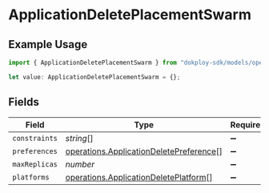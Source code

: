 # ApplicationDeletePlacementSwarm

## Example Usage

```typescript
import { ApplicationDeletePlacementSwarm } from "dokploy-sdk/models/operations";

let value: ApplicationDeletePlacementSwarm = {};
```

## Fields

| Field                                                                                              | Type                                                                                               | Required                                                                                           | Description                                                                                        |
| -------------------------------------------------------------------------------------------------- | -------------------------------------------------------------------------------------------------- | -------------------------------------------------------------------------------------------------- | -------------------------------------------------------------------------------------------------- |
| `constraints`                                                                                      | *string*[]                                                                                         | :heavy_minus_sign:                                                                                 | N/A                                                                                                |
| `preferences`                                                                                      | [operations.ApplicationDeletePreference](../../models/operations/applicationdeletepreference.md)[] | :heavy_minus_sign:                                                                                 | N/A                                                                                                |
| `maxReplicas`                                                                                      | *number*                                                                                           | :heavy_minus_sign:                                                                                 | N/A                                                                                                |
| `platforms`                                                                                        | [operations.ApplicationDeletePlatform](../../models/operations/applicationdeleteplatform.md)[]     | :heavy_minus_sign:                                                                                 | N/A                                                                                                |